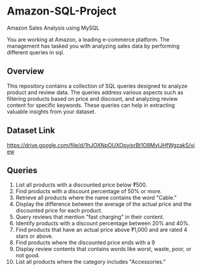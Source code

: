 # Amazon-SQL-Project
Amazon Sales Analysis using MySQL 

You are working at Amazon, a leading e-commerce platform. The management has tasked you with analyzing sales data by performing different queries in sql. 

## Overview
This repository contains a collection of SQL queries designed to analyze product and review data. The queries address various aspects such as filtering products based on price and discount, and analyzing review content for specific keywords. These queries can help in extracting valuable insights from your dataset.

## Dataset Link
https://drive.google.com/file/d/1hJOXNpOUXOpyjsrBt1O8MyIJHfWgzakS/view

## Queries
1. List all products with a discounted price below ₹500.
2. Find products with a discount percentage of 50% or more.
3. Retrieve all products where the name contains the word "Cable."
4. Display the difference between the average of the actual price and the discounted price for each product.
5. Query reviews that mention "fast charging" in their content.
6. Identify products with a discount percentage between 20% and 40%.
7. Find products that have an actual price above ₹1,000 and are rated 4 stars or above.
8. Find products where the discounted price ends with a 9
9. Display review contents that contains words like worst, waste, poor, or not good.
10. List all products where the category includes "Accessories."
